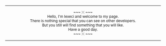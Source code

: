 <hr>
<p align="center">
<sup>
~~~ ⤬ ~~~  
<br>
Hello, I'm lexeci and welcome to my page.</br>
There is nothing special that you can see on other developers.<br>
But you still will find something that you will like.</br>
Have a good day.<br>
~~~ ⤬ ~~~  
</sup> 
</p>
<hr>
<!---
lexeci/lexeci is a ✨ special ✨ repository because its `README.md` (this file) appears on your GitHub profile.
You can click the Preview link to take a look at your changes.
--->
